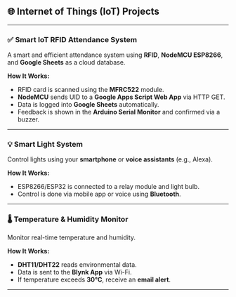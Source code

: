 ## 🌐 Internet of Things (IoT) Projects

---

### ✅ Smart IoT RFID Attendance System

A smart and efficient attendance system using **RFID**, **NodeMCU ESP8266**, and **Google Sheets** as a cloud database.

**How It Works:**
- RFID card is scanned using the **MFRC522** module.
- **NodeMCU** sends UID to a **Google Apps Script Web App** via HTTP GET.
- Data is logged into **Google Sheets** automatically.
- Feedback is shown in the **Arduino Serial Monitor** and confirmed via a buzzer.

---

### 💡 Smart Light System

Control lights using your **smartphone** or **voice assistants** (e.g., Alexa).

**How It Works:**
- ESP8266/ESP32 is connected to a relay module and light bulb.
- Control is done via mobile app or voice using **Bluetooth**.

---

### 🌡️ Temperature & Humidity Monitor

Monitor real-time temperature and humidity.

**How It Works:**
- **DHT11/DHT22** reads environmental data.
- Data is sent to the **Blynk App** via Wi-Fi.
- If temperature exceeds **30°C**,  receive an **email alert**.

---
